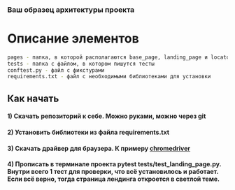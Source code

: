 ### Ваш образец архитектуры проекта
# Описание элементов
```sh
pages - папка, в которой располагаются base_page, landing_page и locators
tests - папка с файлом, в котором пишутся тесты
conftest.py - файл с фикстурами
requirements.txt - файл с необходимыми библиотеками для установки
```
## Как начать

#### 1) Скачать репозиторий к себе. Можно руками, можно через git
#### 2) Установить библиотеки из файла requirements.txt
#### 3) Скачать драйвер для браузера. К примеру [chromedriver](https://chromedriver.chromium.org/downloads)
#### 4) Прописать в терминале проекта pytest tests/test_landing_page.py. Внутри всего 1 тест для проверки, что всё установилось и работает. Если всё верно, тогда страница лендинга откроется в светлой теме.